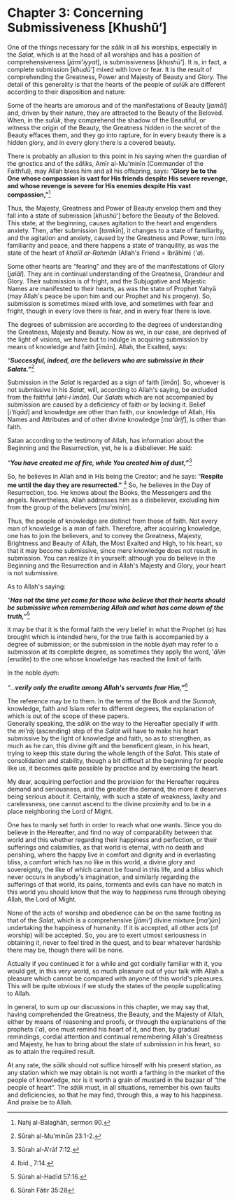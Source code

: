 Chapter 3: Concerning Submissiveness [Khushū‘]
==============================================

One of the things necessary for the *sālik* in all his worships,
especially in the *Salat*, which is at the head of all worships and has
a position of comprehensiveness [*jāmi'iyyat*], is submissiveness
[*khushū'*]. It is, in fact, a complete submission [*khudū'*] mixed with
love or fear. It is the result of comprehending the Greatness, Power and
Majesty of Beauty and Glory. The detail of this generality is that the
hearts of the people of *sulūk* are different according to their
disposition and nature:

Some of the hearts are amorous and of the manifestations of Beauty
[*jamāl*] and, driven by their nature, they are attracted to the Beauty
of the Beloved. When, in the *sulūk*, they comprehend the shadow of the
Beautiful, or witness the origin of the Beauty, the Greatness hidden in
the secret of the Beauty effaces them, and they go into rapture, for in
every beauty there is a hidden glory, and in every glory there is a
covered beauty.

There is probably an allusion to this point in his saying when the
guardian of the gnostics and of the *sālik*s, Amīr al-Mu'minīn
(Commander of the Faithful), may Allah bless him and all his offspring,
says: “**Glory be to the One whose compassion is vast for His friends
despite His severe revenge, and whose revenge is severe for His enemies
despite His vast compassion,”**[^1]

Thus, the Majesty, Greatness and Power of Beauty envelop them and they
fall into a state of submission [*khushū'*] before the Beauty of the
Beloved. This state, at the beginning, causes agitation to the heart and
engenders anxiety. Then, after submission [*tamkīn*], it changes to a
state of familiarity, and the agitation and anxiety, caused by the
Greatness and Power, turn into familiarity and peace, and there happens
a state of tranquility, as was the state of the heart of *khalīl
ar-Rahmān* (Allah's Friend = Ibrāhīm) ('*a*).

Some other hearts are “fearing” and they are of the manifestations of
Glory [*jalāl*]. They are in continual understanding of the Greatness,
Grandeur and Glory. Their submission is of fright, and the Subjugative
and Majestic Names are manifested to their hearts, as was the state of
Prophet Yahyā (may Allah's peace be upon him and our Prophet and his
progeny). So, submission is sometimes mixed with love, and sometimes
with fear and fright, though in every love there is fear, and in every
fear there is love.

The degrees of submission are according to the degrees of understanding
the Greatness, Majesty and Beauty. Now as we, in our case, are deprived
of the light of visions, we have but to indulge in acquiring submission
by means of knowledge and faith [*īmān*]. Allah, the Exalted, says:

*“**Successful, indeed, are the believers who are submissive in their
Salats.”***[^2]

Submission in the *Salat* is regarded as a sign of faith [*īmān*]. So,
whoever is not submissive in his *Salat*, will, according to Allah's
saying, be excluded from the faithful [*ahl-i īmān*]. Our *Salat*s which
are not accompanied by submission are caused by a deficiency of faith or
by lacking it. Belief [*i'tiqād*] and knowledge are other than faith,
our knowledge of Allah, His Names and Attributes and of other divine
knowledge [*ma'ārif*], is other than faith.

Satan according to the testimony of Allah, has information about the
Beginning and the Resurrection, yet, he is a disbeliever. He said:

*“**You have created me of fire, while You created him of dust,”***[^3]
  
 So, he believes in Allah and in His being the Creator; and he says:
“**Respite me until the day they are resurrected.”** [^4] So, he
believes in the Day of Resurrection, too. He knows about the Books, the
Messengers and the angels. Nevertheless, Allah addresses him as a
disbeliever, excluding him from the group of the believers [*mu'minīn*].

Thus, the people of knowledge are distinct from those of faith. Not
every man of knowledge is a man of faith. Therefore, after acquiring
knowledge, one has to join the believers, and to convey the Greatness,
Majesty, Brightness and Beauty of Allah, the Most Exalted and High, to
his heart, so that it may become submissive, since mere knowledge does
not result in submission. You can realize it in yourself: although you
do believe in the Beginning and the Resurrection and in Allah's Majesty
and Glory, your heart is not submissive.

As to Allah's saying:

*“**Has not the time yet come for those who believe that their hearts
should be submissive when remembering Allah and what has come down of
the truth,”***[^5]

it may be that it is the formal faith the very belief in what the
Prophet (*s*) has brought which is intended here, for the true faith is
accompanied by a degree of submission; or the submission in the noble
*āyah* may refer to a submission at its complete degree, as sometimes
they apply the word, ‛*ālim* (erudite) to the one whose knowledge has
reached the limit of faith.

In the noble *āyah*:

*“…**verily only the erudite among Allah's servants fear Him,”***[^6]

The reference may be to them. In the terms of the Book and the *Sunnah*,
knowledge, faith and Islam refer to different degrees, the explanation
of which is out of the scope of these papers.  
 Generally speaking, the *sālik* on the way to the Hereafter specially
if with the *mi‛rāj* (ascending) step of the *Salat* will have to make
his heart submissive by the light of knowledge and faith, so as to
strengthen, as much as he can, this divine gift and the beneficent
gleam, in his heart, trying to keep this state during the whole length
of the *Salat*. This state of consolidation and stability, though a bit
difficult at the beginning for people like us, it becomes quite possible
by practice and by exercising the heart.

My dear, acquiring perfection and the provision for the Hereafter
requires demand and seriousness, and the greater the demand, the more it
deserves being serious about it. Certainly, with such a state of
weakness, laxity and carelessness, one cannot ascend to the divine
proximity and to be in a place neighboring the Lord of Might.

One has to manly set forth in order to reach what one wants. Since you
do believe in the Hereafter, and find no way of comparability between
that world and this whether regarding their happiness and perfection, or
their sufferings and calamities, as that world is eternal, with no death
and perishing, where the happy live in comfort and dignity and in
everlasting bliss, a comfort which has no like in this world, a divine
glory and sovereignty, the like of which cannot be found in this life,
and a bliss which never occurs in anybody's imagination, and similarly
regarding the sufferings of that world, its pains, torments and evils
can have no match in this world you should know that the way to
happiness runs through obeying Allah, the Lord of Might.

None of the acts of worship and obedience can be on the same footing as
that of the *Salat*, which is a comprehensive [*jāmi'*] divine mixture
[*ma‛jūn*] undertaking the happiness of humanity. If it is accepted, all
other acts (of worship) will be accepted. So, you are to exert utmost
seriousness in obtaining it, never to feel tired in the quest, and to
bear whatever hardship there may be, though there will be none.

Actually if you continued it for a while and got cordially familiar with
it, you would get, in this very world, so much pleasure out of your talk
with Allah a pleasure which cannot be compared with anyone of this
world's pleasures. This will be quite obvious if we study the states of
the people supplicating to Allah.

In general, to sum up our discussions in this chapter, we may say that,
having comprehended the Greatness, the Beauty, and the Majesty of Allah,
either by means of reasoning and proofs, or through the explanations of
the prophets ('*a*), one must remind his heart of it, and then, by
gradual remindings, cordial attention and continual remembering Allah's
Greatness and Majesty, he has to bring about the state of submission in
his heart, so as to attain the required result.

At any rate, the *sālik* should not suffice himself with his present
station, as any station which we may obtain is not worth a farthing in
the market of the people of knowledge, nor is it worth a grain of
mustard in the bazaar of “the people of heart”. The *sālik* must, in all
situations, remember his own faults and deficiencies, so that he may
find, through this, a way to his happiness. And praise be to Allah.

[^1]: Nahj al-Balaghāh, sermon 90.

[^2]: Sūrah al-Mu'minūn 23:1-2.

[^3]: Sūrah al-A'rāf 7:12.

[^4]: Ibid., 7:14.

[^5]: Sūrah al-Hadīd 57:16.

[^6]: Sūrah Fātir 35:28


